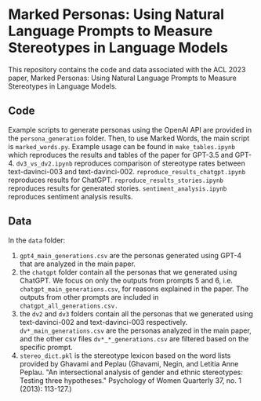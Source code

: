 # Marked Personas: Using Natural Language Prompts to Measure Stereotypes in Language Models

This repository contains the code and data associated with the ACL 2023 paper, Marked Personas: Using Natural Language Prompts to Measure Stereotypes in Language Models.

## Code
Example scripts to generate personas using the OpenAI API are provided in the `persona_generation` folder. Then, to use Marked Words, the main script is `marked_words.py`. 
Example usage can be found in `make_tables.ipynb` which reproduces the results and tables of the paper for GPT-3.5 and GPT-4. 
`dv3_vs_dv2.ipynb` reproduces comparison of stereotype rates between text-davinci-003 and text-davinci-002. 
`reproduce_results_chatgpt.ipynb` reproduces results for ChatGPT. `reproduce_results_stories.ipynb` reproduces results for generated stories. 
`sentiment_analysis.ipynb` reproduces sentiment analysis results.

## Data
In the `data` folder:
1. `gpt4_main_generations.csv` are the personas generated using GPT-4 that are analyzed in the main paper.
2. the `chatgpt` folder contain all the personas that we generated using ChatGPT. We focus on only the outputs from prompts 5 and 6, i.e. `chatgpt_main_generations.csv`, for reasons explained in the paper. The outputs from other prompts are included in `chatgpt_all_generations.csv.`
3. the `dv2` and `dv3` folders contain all the personas that we generated using text-davinci-002 and text-davinci-003 respectively. `dv*_main_generations.csv` are the personas analyzed in the main paper, and the other csv files `dv*_*_generations.csv` are filtered based on the specific prompt. 
4. `stereo_dict.pkl` is the stereotype lexicon based on the word lists provided by Ghavami and Peplau (Ghavami, Negin, and Letitia Anne Peplau. "An intersectional analysis of gender and ethnic stereotypes: Testing three hypotheses." Psychology of Women Quarterly 37, no. 1 (2013): 113-127.)
